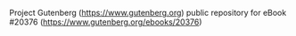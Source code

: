 Project Gutenberg (https://www.gutenberg.org) public repository for eBook #20376 (https://www.gutenberg.org/ebooks/20376)
